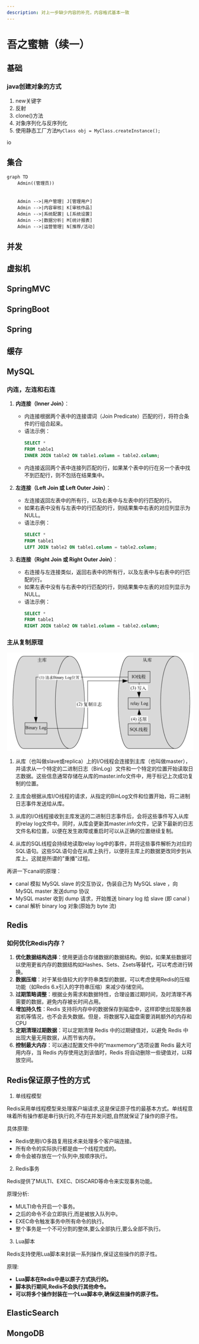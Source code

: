 ```yaml
---
description: 对上一步缺少内容的补充，内容格式基本一致
---
```


# 吾之蜜糖（续一）

## 基础

### java创建对象的方式

1. new关键字
2. 反射
3. clone()方法
4. 对象序列化与反序列化
5. 使用静态工厂方法`MyClass obj = MyClass.createInstance();`

io

## 集合

```mermaid
graph TD
    Admin((管理员))
    
    
    Admin -->|用户管理| J[管理用户]
    Admin -->|内容审核| K[审核作品]
    Admin -->|系统配置| L[系统设置]
    Admin -->|数据分析| M[统计报表]
    Admin -->|运营管理| N[推荐/活动]
```



## 并发



## 虚拟机



## SpringMVC



## SpringBoot







## Spring



## 缓存



## MySQL

### 内连，左连和右连

1. **内连接（Inner Join）**：
   - 内连接根据两个表中的连接谓词（Join Predicate）匹配的行，将符合条件的行组合起来。
   - 语法示例：
     ```sql
     SELECT *
     FROM table1
     INNER JOIN table2 ON table1.column = table2.column;
     ```
   - 内连接返回两个表中连接列匹配的行，如果某个表中的行在另一个表中找不到匹配行，则不包括在结果集中。

2. **左连接（Left Join 或 Left Outer Join）**：
   - 左连接返回左表中的所有行，以及右表中与左表中的行匹配的行。
   - 如果右表中没有与左表中的行匹配的行，则结果集中右表的对应列显示为 NULL。
   - 语法示例：
     ```sql
     SELECT *
     FROM table1
     LEFT JOIN table2 ON table1.column = table2.column;
     ```

3. **右连接（Right Join 或 Right Outer Join）**：
   - 右连接与左连接类似，返回右表中的所有行，以及左表中与右表中的行匹配的行。
   - 如果左表中没有与右表中的行匹配的行，则结果集中左表的对应列显示为 NULL。
   - 语法示例：
     ```sql
     SELECT *
     FROM table1
     RIGHT JOIN table2 ON table1.column = table2.column;
     ```

### 主从复制原理

![image-20240716211533625](./.gitbook/assets/image-20240716211533625.png)

1. 从库（也叫做slave或replica）上的I/O线程会连接到主库（也叫做master），并请求从一个特定的二进制日志（BinLog）文件和一个特定的位置开始读取日志数据。这些信息通常存储在从库的master.info文件中，用于标记上次成功复制的位置。
2. 主库会根据从库I/O线程的请求，从指定的BinLog文件和位置开始，将二进制日志事件发送给从库。
3. 从库的I/O线程接收到主库发送的二进制日志事件后，会将这些事件写入从库的relay log文件中。同时，从库会更新其master.info文件，记录下最新的日志文件名和位置，以便在发生故障或重启时可以从正确的位置继续复制。

4. 从库的SQL线程会持续地读取relay log中的事件，并将这些事件解析为对应的SQL语句。这些SQL语句会在从库上执行，以便将主库上的数据更改同步到从库上。这就是所谓的"重播"过程。


再讲一下canal的原理：

- canal 模拟 MySQL slave 的交互协议，伪装自己为 MySQL slave ，向 MySQL master 发送dump 协议
- MySQL master 收到 dump 请求，开始推送 binary log 给 slave (即 canal )
- canal 解析 binary log 对象(原始为 byte 流)

## Redis

### 如何优化Redis内存？

1. **优化数据结构选择**：使用更适合存储数据的数据结构。例如，如果某些数据可以使用更省内存的数据结构如Hashes、Sets、Zsets等替代，可以考虑进行转换。
2. **数据压缩**：对于某些值较大的字符串类型的数据，可以考虑使用Redis的压缩功能（如Redis 6.x引入的字符串压缩）来减少存储空间。
3. **过期策略调整**：根据业务需求和数据特性，合理设置过期时间，及时清理不再需要的数据，避免内存被长时间占用。
4. **增加持久性**：Redis 支持将内存中的数据保存到磁盘中，这样即使出现服务器宕机等情况，也不会丢失数据。但是，将数据写入磁盘需要消耗额外的内存和 CPU
5. **定期清理过期数据**：可以定期清理 Redis 中的过期键值对，以避免 Redis 中出现大量无用数据，从而节省内存。
6. **控制最大内存**：可以通过配置文件中的“maxmemory”选项设置 Redis 最大可用内存，当 Redis 内存使用达到该值时，Redis 将自动删除一些键值对，以释放空间。



## Redis保证原子性的方式

1. 单线程模型

Redis采用单线程模型来处理客户端请求,这是保证原子性的最基本方式。单线程意味着所有操作都是串行执行的,不存在并发问题,自然就保证了操作的原子性。

具体原理:

- Redis使用I/O多路复用技术来处理多个客户端连接。
- 所有命令的实际执行都是由一个线程完成的。
- 命令会被存放在一个队列中,按顺序执行。

2. Redis事务

Redis提供了MULTI、EXEC、DISCARD等命令来实现事务功能。

原理分析:

- MULTI命令开启一个事务。
- 之后的命令不会立即执行,而是被放入队列中。
- EXEC命令触发事务中所有命令的执行。
- 整个事务是一个不可分割的整体,要么全部执行,要么全部不执行。

3. Lua脚本

Redis支持使用Lua脚本来封装一系列操作,保证这些操作的原子性。

原理:

- **Lua脚本在Redis中是以原子方式执行的。**
- **脚本执行期间,Redis不会执行其他命令。**
- **可以将多个操作封装在一个Lua脚本中,确保这些操作的原子性。**

## ElasticSearch



## MongoDB

